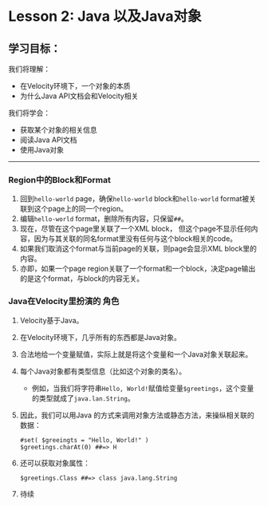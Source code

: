 # Lesson 2: Java 以及Java对象

## 学习目标：

我们将理解：

* 在Velocity环境下，一个对象的本质
* 为什么Java API文档会和Velocity相关

我们将学会：

* 获取某个对象的相关信息
* 阅读Java API文档
* 使用Java对象

-------

### Region中的Block和Format

1. 回到`hello-world` page，确保`hello-world` block和`hello-world` format被关联到这个page上的同一个region。
2. 编辑`hello-world` format，删除所有内容，只保留`##`。
3. 现在，尽管在这个page里关联了一个XML block， 但这个page不显示任何内容，因为与其关联的同名format里没有任何与这个block相关的code。
4. 如果我们取消这个format与当前page的关联，则page会显示XML block里的内容。
5. 亦即，如果一个page region关联了一个format和一个block，决定page输出的是这个format，与block的内容无关。

### Java在Velocity里扮演的 角色

1. Velocity基于Java。

2. 在Velocity环境下，几乎所有的东西都是Java对象。

3. 合法地给一个变量赋值，实际上就是将这个变量和一个Java对象关联起来。

4. 每个Java对象都有类型信息（比如这个对象的类名）。

   * 例如，当我们将字符串`Hello, World!`赋值给变量`$greetings`，这个变量的类型就成了`java.lan.String`。

5. 因此，我们可以用Java 的方式来调用对象方法或静态方法，来操纵相关联的数据：

   ```Velocity
   #set( $greeingts = "Hello, World!" )
   $greetings.charAt(0) ##=> H
   ```

6. 还可以获取对象属性：

   ```velocity
   $greetings.Class ##=> class java.lang.String
   ```

7. 待续